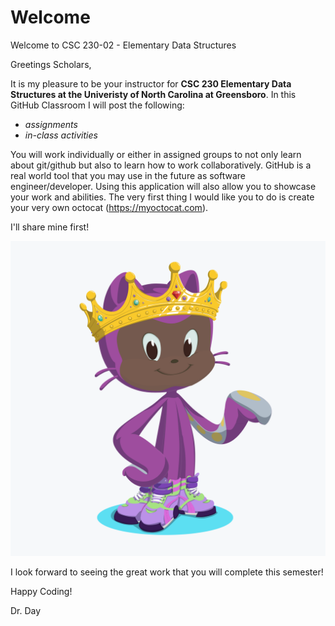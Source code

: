 # Welcome
Welcome to CSC 230-02 - Elementary Data Structures

Greetings Scholars,

It is my pleasure to be your instructor for **CSC 230 Elementary Data Structures at the Univeristy of North Carolina at Greensboro**. In this GitHub Classroom I will post the following:

* *assignments*
* *in-class activities* 

You will work individually or either in assigned groups to not only learn about git/github but also to learn how to work collaboratively. GitHub is a real world tool that you may use in the future as software engineer/developer. Using this application will also allow you to showcase your work and abilities. The very first thing I would like you to do is create your very own octocat (https://myoctocat.com).

I'll share mine first!

![Dr. Day Octocat](https://github.com/ncat-comp322-2019/Welcome/blob/master/octocat.png)

I look forward to seeing the great work that you will complete this semester!


Happy Coding!

Dr. Day
